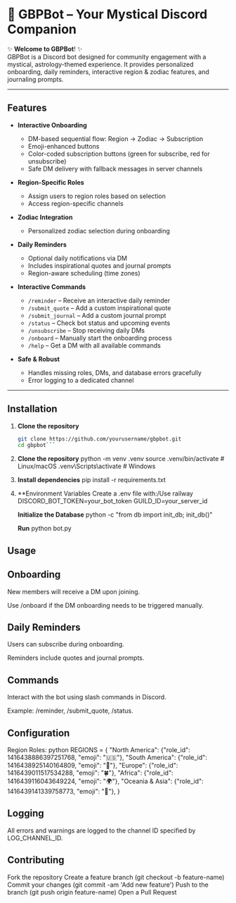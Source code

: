 # 🌙 GBPBot – Your Mystical Discord Companion

✨ **Welcome to GBPBot**! ✨  
GBPBot is a Discord bot designed for community engagement with a mystical, astrology-themed experience. It provides personalized onboarding, daily reminders, interactive region & zodiac features, and journaling prompts.

---

## Features

- **Interactive Onboarding**
  - DM-based sequential flow: Region → Zodiac → Subscription
  - Emoji-enhanced buttons
  - Color-coded subscription buttons (green for subscribe, red for unsubscribe)
  - Safe DM delivery with fallback messages in server channels

- **Region-Specific Roles**
  - Assign users to region roles based on selection
  - Access region-specific channels

- **Zodiac Integration**
  - Personalized zodiac selection during onboarding

- **Daily Reminders**
  - Optional daily notifications via DM
  - Includes inspirational quotes and journal prompts
  - Region-aware scheduling (time zones)

- **Interactive Commands**
  - `/reminder` – Receive an interactive daily reminder
  - `/submit_quote` – Add a custom inspirational quote
  - `/submit_journal` – Add a custom journal prompt
  - `/status` – Check bot status and upcoming events
  - `/unsubscribe` – Stop receiving daily DMs
  - `/onboard` – Manually start the onboarding process
  - `/help` – Get a DM with all available commands

- **Safe & Robust**
  - Handles missing roles, DMs, and database errors gracefully
  - Error logging to a dedicated channel

---

## Installation

1. **Clone the repository**
   ```bash
   git clone https://github.com/yourusername/gbpbot.git
   cd gbpbot```

2. **Clone the repository**
	python -m venv .venv
	source .venv/bin/activate  # Linux/macOS
	.venv\Scripts\activate     # Windows
	
3. **Install dependencies**
	pip install -r requirements.txt
	
4. **Environment Variables
	Create a .env file with:/Use railway
	DISCORD_BOT_TOKEN=your_bot_token
	GUILD_ID=your_server_id

	**Initialize the Database**
	python -c "from db import init_db; init_db()"
	
	**Run**
	python bot.py

## Usage

## Onboarding

New members will receive a DM upon joining.

Use /onboard if the DM onboarding needs to be triggered manually.

## Daily Reminders

Users can subscribe during onboarding.

Reminders include quotes and journal prompts.

## Commands

Interact with the bot using slash commands in Discord.

Example: /reminder, /submit_quote, /status.

## Configuration

Region Roles:
python
REGIONS = {
    "North America": {"role_id": 1416438886397251768, "emoji": "🇺🇸"},
    "South America": {"role_id": 1416438925140164809, "emoji": "🌴"},
    "Europe": {"role_id": 1416439011517534288, "emoji": "🍀"},
    "Africa": {"role_id": 1416439116043649224, "emoji": "🌍"},
    "Oceania & Asia": {"role_id": 1416439141339758773, "emoji": "🌺"},
}

## Logging

All errors and warnings are logged to the channel ID specified by LOG_CHANNEL_ID.

## Contributing

Fork the repository
Create a feature branch (git checkout -b feature-name)
Commit your changes (git commit -am 'Add new feature')
Push to the branch (git push origin feature-name)
Open a Pull Request